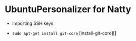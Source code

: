 UbuntuPersonalizer for Natty
============================

* importing SSH keys
* `sudo apt-get install git-core` [install-git-core][]

	[intall-git-core]: apt:git-core

